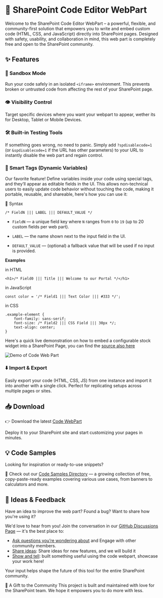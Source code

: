 # 🧩 SharePoint Code Editor WebPart
Welcome to the SharePoint Code Editor WebPart – a powerful, flexible, and community-first solution that empowers you to write and embed custom code (HTML, CSS, and JavaScript) directly into SharePoint pages. Designed with safety, usability, and collaboration in mind, this web part is completely free and open to the SharePoint community.

## ✨ Features

### 🧪 Sandbox Mode
Run your code safely in an isolated `<iframe>` environment. This prevents broken or untrusted code from affecting the rest of your SharePoint page.

### 👁️ Visibility Control
Target specific devices where you want your webpart to appear, wether its for Desktop, Tablet or Mobile Devices.

### 🛠️ Built-in Testing Tools
If something goes wrong, no need to panic. Simply add `?spdisablecode=1` (or `&spdisablecode=1` if the URL has other parameters) to your URL to instantly disable the web part and regain control.

### 🔖 Smart Tags (Dynamic Variables)
Our favorite feature! Define variables inside your code using special tags, and they’ll appear as editable fields in the UI. This allows non-technical users to easily update code behavior without touching the code, making it portable, reusable, and shareable, here's how you can use it:

🧠 Syntax
```
/* FieldN ||| LABEL ||| DEFAULT_VALUE */
```

* `FieldN` — a unique field key where `N` ranges from `0` to `19` (up to 20 custom fields per web part).
* `LABEL` — the name shown next to the input field in the UI.

* `DEFAULT_VALUE` — (optional) a fallback value that will be used if no input is provided.

**Examples**

in HTML
```
<h1>/* Field0 ||| Title ||| Welcome to our Portal */</h1>
```

in JavaScript
```
const color = '/* Field1 ||| Text Color ||| #333 */';
```

in CSS
```
.example-element {
    font-family: sans-serif;
    font-size: /* Field2 ||| CSS Field ||| 30px */;
    text-align: center;
}
```

Here's a quick live demonstration on how to embed a configurable stock widget into a SharePoint Page, you can find the [source also here](/ShortPoint/code-webpart/blob/main/samples/stock-widget.html)

![Demo of Code Web Part](https://p69.f3.n0.cdn.zight.com/items/bLu2x7vp/a8da9219-0019-49a3-b245-515cfa252de2.gif?source=viewer&v=694a927cf4701cc575075416eefe1cc0)

### ⬇️ Import & Export
Easily export your code (HTML, CSS, JS) from one instance and import it into another with a single click. Perfect for replicating setups across multiple pages or sites.

## 📥 Download

👉 Download the latest [Code WebPart](https://www.shortpoint.com/code-webpart)

Deploy it to your SharePoint site and start customizing your pages in minutes.

## 💡 Code Samples
Looking for inspiration or ready-to-use snippets?

📂 Check out our [Code Samples Directory](/ShortPoint/code-webpart/tree/main/samples) — a growing collection of free, copy-paste-ready examples covering various use cases, from banners to calculators and more.

## 💬 Ideas & Feedback
Have an idea to improve the web part? Found a bug? Want to share how you're using it?

We'd love to hear from you! Join the conversation in our [GitHub Discussions Page](/ShortPoint/code-webpart/discussions/) — it's the best place to:

 * [Ask questions you’re wondering about](/ShortPoint/code-webpart/discussions/categories/q-a) and Engage with other community members.
  * [Share ideas](/ShortPoint/code-webpart/discussions/categories/ideas): Share ideas for new features, and we will build it
  * [Show and tell](/ShortPoint/code-webpart/discussions/categories/show-and-tell): built something useful using the code webpart, showcase your work here!

Your input helps shape the future of this tool for the entire SharePoint community.


🧡 A Gift to the Community
This project is built and maintained with love for the SharePoint team. We hope it empowers you to do more with less.
